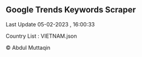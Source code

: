 

## Google Trends Keywords Scraper 
 
Last Update 05-02-2023 , 16:00:33

Country List :
VIETNAM.json



© Abdul Muttaqin 
